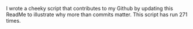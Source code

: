I wrote a cheeky script that contributes to my Github by updating this ReadMe to illustrate why more than commits matter. This script has run 271 times.
